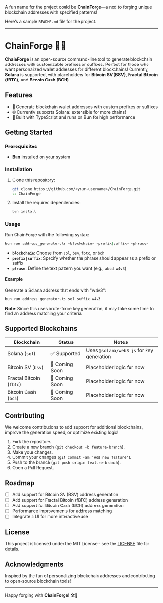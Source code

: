 
A fun name for the project could be **ChainForge**—a nod to forging unique blockchain addresses with specified patterns!

Here's a sample `README.md` file for the project.

---

# ChainForge 🔗🔥

**ChainForge** is an open-source command-line tool to generate blockchain addresses with customizable prefixes or suffixes. Perfect for those who want personalized wallet addresses for different blockchains! Currently, **Solana** is supported, with placeholders for **Bitcoin SV (BSV)**, **Fractal Bitcoin (fBTC)**, and **Bitcoin Cash (BCH)**.

## Features

- 🎉 Generate blockchain wallet addresses with custom prefixes or suffixes
- 🌐 Currently supports Solana; extensible for more chains!
- 🚀 Built with TypeScript and runs on Bun for high performance

## Getting Started

### Prerequisites

- **[Bun](https://bun.sh/)** installed on your system

### Installation

1. Clone this repository:

   ```bash
   git clone https://github.com/<your-username>/ChainForge.git
   cd ChainForge
   ```

2. Install the required dependencies:

   ```bash
   bun install
   ```

### Usage

Run ChainForge with the following syntax:

```bash
bun run address_generator.ts <blockchain> <prefix|suffix> <phrase>
```

- **`blockchain`**: Choose from `sol`, `bsv`, `fbtc`, or `bch`
- **`prefix|suffix`**: Specify whether the phrase should appear as a prefix or suffix
- **`phrase`**: Define the text pattern you want (e.g., `abcd`, `w4v3`)

#### Example

Generate a Solana address that ends with "w4v3":

```bash
bun run address_generator.ts sol suffix w4v3
```

**Note**: Since this uses brute-force key generation, it may take some time to find an address matching your criteria.

## Supported Blockchains

| Blockchain      | Status      | Notes                                      |
|-----------------|-------------|--------------------------------------------|
| Solana (`sol`)  | ✅ Supported | Uses `@solana/web3.js` for key generation |
| Bitcoin SV (`bsv`) | 🚧 Coming Soon | Placeholder logic for now               |
| Fractal Bitcoin (`fbtc`) | 🚧 Coming Soon | Placeholder logic for now         |
| Bitcoin Cash (`bch`) | 🚧 Coming Soon | Placeholder logic for now            |

## Contributing

We welcome contributions to add support for additional blockchains, improve the generation speed, or optimize existing logic!

1. Fork the repository.
2. Create a new branch (`git checkout -b feature-branch`).
3. Make your changes.
4. Commit your changes (`git commit -am 'Add new feature'`).
5. Push to the branch (`git push origin feature-branch`).
6. Open a Pull Request.

## Roadmap

- [ ] Add support for Bitcoin SV (BSV) address generation
- [ ] Add support for Fractal Bitcoin (fBTC) address generation
- [ ] Add support for Bitcoin Cash (BCH) address generation
- [ ] Performance improvements for address matching
- [ ] Integrate a UI for more interactive use

## License

This project is licensed under the MIT License - see the [LICENSE](LICENSE) file for details.

## Acknowledgments

Inspired by the fun of personalizing blockchain addresses and contributing to open-source blockchain tools!

---

Happy forging with **ChainForge**! 🛠🔗
